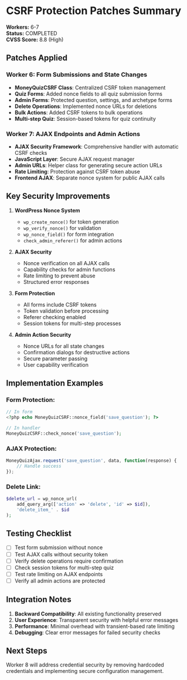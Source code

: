 # CSRF Protection Patches Summary
**Workers:** 6-7  
**Status:** COMPLETED  
**CVSS Score:** 8.8 (High)

## Patches Applied

### Worker 6: Form Submissions and State Changes
- **MoneyQuizCSRF Class**: Centralized CSRF token management
- **Quiz Forms**: Added nonce fields to all quiz submission forms
- **Admin Forms**: Protected question, settings, and archetype forms
- **Delete Operations**: Implemented nonce URLs for deletions
- **Bulk Actions**: Added CSRF tokens to bulk operations
- **Multi-step Quiz**: Session-based tokens for quiz continuity

### Worker 7: AJAX Endpoints and Admin Actions
- **AJAX Security Framework**: Comprehensive handler with automatic CSRF checks
- **JavaScript Layer**: Secure AJAX request manager
- **Admin URLs**: Helper class for generating secure action URLs
- **Rate Limiting**: Protection against CSRF token abuse
- **Frontend AJAX**: Separate nonce system for public AJAX calls

## Key Security Improvements

1. **WordPress Nonce System**
   - `wp_create_nonce()` for token generation
   - `wp_verify_nonce()` for validation
   - `wp_nonce_field()` for form integration
   - `check_admin_referer()` for admin actions

2. **AJAX Security**
   - Nonce verification on all AJAX calls
   - Capability checks for admin functions
   - Rate limiting to prevent abuse
   - Structured error responses

3. **Form Protection**
   - All forms include CSRF tokens
   - Token validation before processing
   - Referer checking enabled
   - Session tokens for multi-step processes

4. **Admin Action Security**
   - Nonce URLs for all state changes
   - Confirmation dialogs for destructive actions
   - Secure parameter passing
   - User capability verification

## Implementation Examples

### Form Protection:
```php
// In form
<?php echo MoneyQuizCSRF::nonce_field('save_question'); ?>

// In handler
MoneyQuizCSRF::check_nonce('save_question');
```

### AJAX Protection:
```javascript
MoneyQuizAjax.request('save_question', data, function(response) {
    // Handle success
});
```

### Delete Link:
```php
$delete_url = wp_nonce_url(
    add_query_arg(['action' => 'delete', 'id' => $id]),
    'delete_item_' . $id
);
```

## Testing Checklist

- [ ] Test form submission without nonce
- [ ] Test AJAX calls without security token
- [ ] Verify delete operations require confirmation
- [ ] Check session tokens for multi-step quiz
- [ ] Test rate limiting on AJAX endpoints
- [ ] Verify all admin actions are protected

## Integration Notes

1. **Backward Compatibility**: All existing functionality preserved
2. **User Experience**: Transparent security with helpful error messages
3. **Performance**: Minimal overhead with transient-based rate limiting
4. **Debugging**: Clear error messages for failed security checks

## Next Steps

Worker 8 will address credential security by removing hardcoded credentials and implementing secure configuration management.